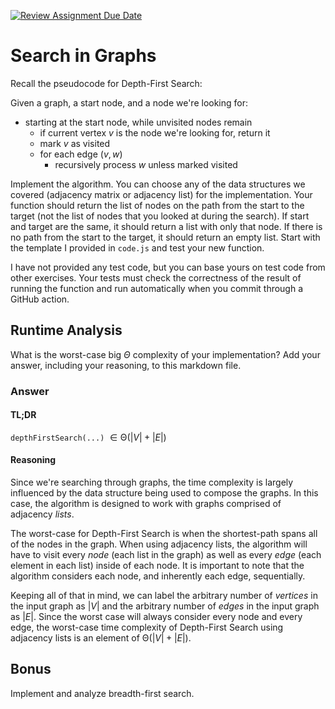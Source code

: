 [![Review Assignment Due Date](https://classroom.github.com/assets/deadline-readme-button-24ddc0f5d75046c5622901739e7c5dd533143b0c8e959d652212380cedb1ea36.svg)](https://classroom.github.com/a/M24O3lId)
# Search in Graphs

Recall the pseudocode for Depth-First Search:

Given a graph, a start node, and a node we're looking for:
- starting at the start node, while unvisited nodes remain
    - if current vertex $v$ is the node we're looking for, return it
    - mark $v$ as visited
    - for each edge $(v,w)$
        - recursively process $w$ unless marked visited

Implement the algorithm. You can choose any of the data structures we covered
(adjacency matrix or adjacency list) for the implementation. Your function
should return the list of nodes on the path from the start to the target (not
the list of nodes that you looked at during the search). If start and target are
the same, it should return a list with only that node. If there is no path from
the start to the target, it should return an empty list. Start with the template
I provided in `code.js` and test your new function.

I have not provided any test code, but you can base yours on test code from
other exercises. Your tests must check the correctness of the result of running
the function and run automatically when you commit through a GitHub action.

## Runtime Analysis

What is the worst-case big $\Theta$ complexity of your implementation? Add your answer, including your reasoning, to this markdown file.

### Answer

#### TL;DR

`depthFirstSearch(...)` $\in \mathrm{\Theta}(\lvert V \rvert + \lvert E \rvert)$

#### Reasoning

Since we're searching through graphs, the time complexity is largely influenced by the data structure being used to compose the graphs. In this case, the algorithm is designed to work with graphs comprised of adjacency *lists*.

The worst-case for Depth-First Search is when the shortest-path spans all of the nodes in the graph. When using adjacency lists, the algorithm will have to visit every *node* (each list in the graph) as well as every *edge* (each element in each list) inside of each node. It is important to note that the algorithm considers each node, and inherently each edge, sequentially.

Keeping all of that in mind, we can label the arbitrary number of *vertices* in the input graph as $\lvert V \rvert$ and the arbitrary number of *edges* in the input graph as $\lvert E \rvert$. Since the worst case will always consider every node and every edge, the worst-case time complexity of Depth-First Search using adjacency lists is an element of $\mathrm{\Theta}(\lvert V \rvert + \lvert E \rvert)$.

## Bonus

Implement and analyze breadth-first search.
